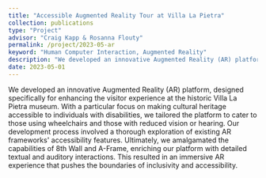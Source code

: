```yaml
---
title: "Accessible Augmented Reality Tour at Villa La Pietra"
collection: publications
type: "Project"
advisor: "Craig Kapp & Rosanna Flouty"
permalink: /project/2023-05-ar
keyword: "Human Computer Interaction, Augmented Reality"
description: "We developed an innovative Augmented Reality (AR) platform, designed specifically for enhancing the visitor experience at the historic Villa La Pietra museum. With a particular focus on making cultural heritage accessible to individuals with disabilities, we tailored the platform to cater to those using wheelchairs and those with reduced vision or hearing. Our development process involved a thorough exploration of existing AR frameworks' accessibility features. Ultimately, we amalgamated the capabilities of 8th Wall and A-Frame, enriching our platform with detailed textual and auditory interactions. This resulted in an immersive AR experience that pushes the boundaries of inclusivity and accessibility."
date: 2023-05-01
---
```


We developed an innovative Augmented Reality (AR) platform, designed specifically for enhancing the visitor experience at the historic Villa La Pietra museum. With a particular focus on making cultural heritage accessible to individuals with disabilities, we tailored the platform to cater to those using wheelchairs and those with reduced vision or hearing. Our development process involved a thorough exploration of existing AR frameworks' accessibility features. Ultimately, we amalgamated the capabilities of 8th Wall and A-Frame, enriching our platform with detailed textual and auditory interactions. This resulted in an immersive AR experience that pushes the boundaries of inclusivity and accessibility.